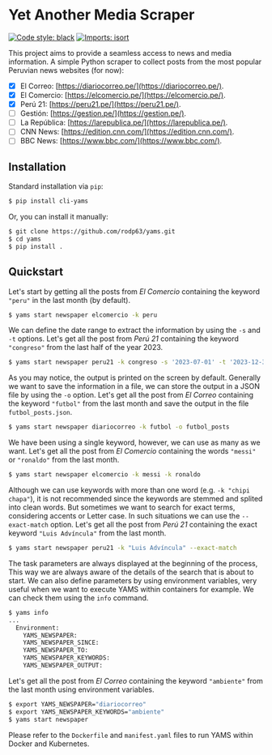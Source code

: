 # Yet Another Media Scraper
[![Code style: black](https://img.shields.io/badge/code%20style-black-000000.svg)](https://github.com/psf/black)
[![Imports: isort](https://img.shields.io/badge/%20imports-isort-%231674b1?style=flat&labelColor=ef8336)](https://pycqa.github.io/isort/)

This project aims to provide a seamless access to news and media information.
A simple Python scraper to collect posts from the most popular Peruvian news websites (for now):

- [x] El Correo: [https://diariocorreo.pe/](https://diariocorreo.pe/).
- [x] El Comercio: [https://elcomercio.pe/](https://elcomercio.pe/).
- [x] Perú 21: [https://peru21.pe/](https://peru21.pe/).
- [ ] Gestión: [https://gestion.pe/](https://gestion.pe/).
- [ ] La República: [https://larepublica.pe/](https://larepublica.pe/).
- [ ] CNN News: [https://edition.cnn.com/](https://edition.cnn.com/).
- [ ] BBC News: [https://www.bbc.com/](https://www.bbc.com/).

## Installation

Standard installation via `pip`:
```zsh
$ pip install cli-yams
```

Or, you can install it manually:
```zsh
$ git clone https://github.com/rodp63/yams.git
$ cd yams
$ pip install .
```

## Quickstart

Let's start by getting all the posts from _El Comercio_ containing the keyword `"peru"` in the last month (by default).

```zsh
$ yams start newspaper elcomercio -k peru
```

We can define the date range to extract the information by using the `-s` and `-t` options.
Let's get all the post from _Perú 21_ containing the keyword `"congreso"` from the last half of the year 2023.

```zsh
$ yams start newspaper peru21 -k congreso -s '2023-07-01' -t '2023-12-31'
```

As you may notice, the output is printed on the screen by default.
Generally we want to save the information in a file, we can store the output in a JSON file by using the `-o` option.
Let's get all the post from _El Correo_ containing the keyword `"futbol"` from the last month and save the output in the file `futbol_posts.json`.

```zsh
$ yams start newspaper diariocorreo -k futbol -o futbol_posts
```

We have been using a single keyword, however, we can use as many as we want.
Let's get all the post from _El Comercio_ containing the words `"messi"` or `"ronaldo"` from the last month.

```zsh
$ yams start newspaper elcomercio -k messi -k ronaldo
```

Although we can use keywords with more than one word (e.g. `-k "chipi chapa"`), it is not recommended since the keywords are stemmed and splited into clean words.
But sometimes we want to search for exact terms, considering accents or Letter case.
In such situations we can use the `--exact-match` option.
Let's get all the post from _Perú 21_ containing the exact keyword `"Luis Advíncula"` from the last month.

```zsh
$ yams start newspaper peru21 -k "Luis Advíncula" --exact-match
```

The task parameters are always displayed at the beginning of the process,
This way we are always aware of the details of the search that is about to start.
We can also define parameters by using environment variables, very useful when we want to execute YAMS within containers for example.
We can check them using the `info` command.

```zsh
$ yams info
...
  Environment:
    YAMS_NEWSPAPER: 
    YAMS_NEWSPAPER_SINCE: 
    YAMS_NEWSPAPER_TO: 
    YAMS_NEWSPAPER_KEYWORDS:
    YAMS_NEWSPAPER_OUTPUT:
```

Let's get all the post from _El Correo_ containing the keyword `"ambiente"` from the last month using environment variables.

```zsh
$ export YAMS_NEWSPAPER="diariocorreo"
$ export YAMS_NEWSPAPER_KEYWORDS="ambiente"
$ yams start newspaper
```

Please refer to the `Dockerfile` and `manifest.yaml` files to run YAMS within Docker and Kubernetes.